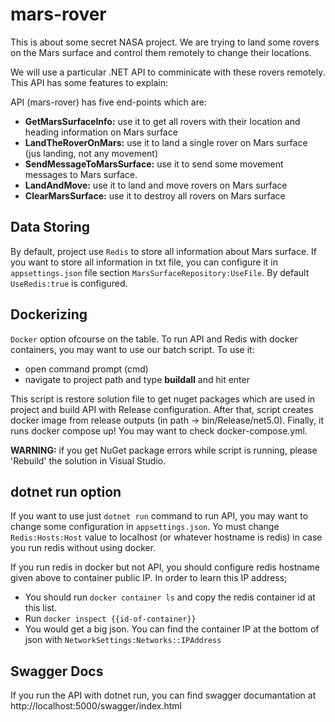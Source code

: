 # mars-rover

This is about some secret NASA project. We are trying to land some rovers on the Mars surface and control them remotely to change their locations. 

We will use a particular .NET API to comminicate with these rovers remotely. This API has some features to explain:

API (mars-rover) has five end-points which are:
* **GetMarsSurfaceInfo:** use it to get all rovers with their location and heading information on Mars surface
* **LandTheRoverOnMars:** use it to land a single rover on Mars surface (jus landing, not any movement)
* **SendMessageToMarsSurface:** use it to send some movement messages to Mars surface. 
* **LandAndMove:** use it to land and move rovers on Mars surface
* **ClearMarsSurface:** use it to destroy all rovers on Mars surface

## Data Storing
By default, project use `Redis` to store all information about Mars surface. If you want to store all information in txt file, you can configure it in `appsettings.json` file section `MarsSurfaceRepository:UseFile`. By default `UseRedis:true` is configured.

## Dockerizing
`Docker` option ofcourse on the table. To run API and Redis with docker containers, you may want to use our batch script. To use it: 
* open command prompt (cmd)
* navigate to project path and type **buildall** and hit enter 

This script is restore solution file to get nuget packages which are used in project and build API with Release configuration. After that, script creates docker image from release outputs (in path -> bin/Release/net5.0). Finally, it runs docker compose up! You may want to check docker-compose.yml.

**WARNING:** if you get NuGet package errors while script is running, please 'Rebuild' the solution in Visual Studio. 

## dotnet run option
If you want to use just `dotnet run` command to run API, you may want to change some configuration in `appsettings.json`. Yo must change `Redis:Hosts:Host` value to localhost (or whatever hostname is redis) in case you run redis without using docker. 

If you run redis in docker but not API, you should configure redis hostname given above to container public IP. In order to learn this IP address;
* You should run `docker container ls` and copy the redis container id at this list. 
* Run `docker inspect {{id-of-container}}`
* You would get a big json. You can find the container IP at the bottom of json with `NetworkSettings:Networks::IPAddress`

## Swagger Docs
If you run the API with dotnet run, you can find swagger documantation at http://localhost:5000/swagger/index.html